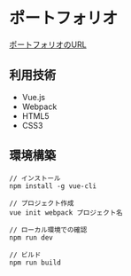 
# ポートフォリオ

[ポートフォリオのURL](https://machio77777.github.io/vue-portfolio/)

## 利用技術

- Vue.js
- Webpack
- HTML5
- CSS3

## 環境構築

```
// インストール
npm install -g vue-cli
 
// プロジェクト作成
vue init webpack プロジェクト名

// ローカル環境での確認
npm run dev

// ビルド
npm run build
```
